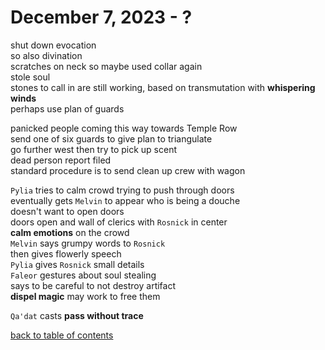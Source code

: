 # December 7, 2023 - ?

shut down evocation  
so also divination  
scratches on neck so maybe used collar again  
stole soul  
stones to call in are still working, based on transmutation with **whispering winds**  
perhaps use plan of guards

panicked people coming this way towards Temple Row  
send one of six guards to give plan to triangulate  
go further west then try to pick up scent  
dead person report filed  
standard procedure is to send clean up crew with wagon  

`Pylia` tries to calm crowd trying to push through doors  
eventually gets `Melvin` to appear who is being a douche  
doesn't want to open doors  
doors open and wall of clerics with `Rosnick` in center  
**calm emotions** on the crowd  
`Melvin` says grumpy words to `Rosnick`  
then gives flowerly speech  
`Pylia` gives `Rosnick` small details  
`Faleor` gestures about soul stealing  
says to be careful to not destroy artifact  
**dispel magic** may work to free them  

`Qa'dat` casts **pass without trace**  



[back to table of contents](/sessions/README.md)
